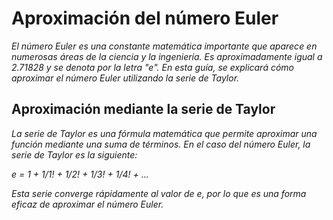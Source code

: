 # Aproximación del número Euler

_El número Euler es una constante matemática importante que aparece en numerosas áreas de la ciencia y la ingeniería. Es aproximadamente igual a 2.71828 y se denota por la letra "e". En esta guía, se explicará cómo aproximar el número Euler utilizando la serie de Taylor._

## Aproximación mediante la serie de Taylor

_La serie de Taylor es una fórmula matemática que permite aproximar una función mediante una suma de términos. En el caso del número Euler, la serie de Taylor es la siguiente:_


_e = 1 + 1/1! + 1/2! + 1/3! + 1/4! + ..._

_Esta serie converge rápidamente al valor de e, por lo que es una forma eficaz de aproximar el número Euler._
